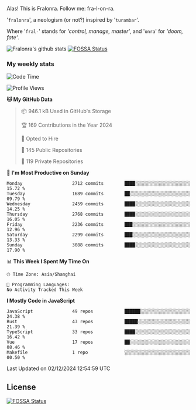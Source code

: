 Alas! This is Fralonra. Follow me: fra-l-on-ra.

'`fralonra`', a neologism (or not?) inspired by '`turambar`'.

Where '`fral-`' stands for *'control, manage, master'*, and '`onra`' for *'doom, fate'*.

![Fralonra's github stats](https://github-readme-stats.vercel.app/api?username=fralonra)
[![FOSSA Status](https://app.fossa.com/api/projects/git%2Bgithub.com%2Ffralonra%2Ffralonra.svg?type=shield)](https://app.fossa.com/projects/git%2Bgithub.com%2Ffralonra%2Ffralonra?ref=badge_shield)

### My weekly stats

<!--START_SECTION:waka-->
![Code Time](http://img.shields.io/badge/Code%20Time-4%2C608%20hrs%2040%20mins-blue)

![Profile Views](http://img.shields.io/badge/Profile%20Views-0-blue)

**🐱 My GitHub Data** 

> 📦 946.1 kB Used in GitHub's Storage 
 > 
> 🏆 169 Contributions in the Year 2024
 > 
> 💼 Opted to Hire
 > 
> 📜 145 Public Repositories 
 > 
> 🔑 119 Private Repositories 
 > 
📅 **I'm Most Productive on Sunday** 

```text
Monday                   2712 commits        ████░░░░░░░░░░░░░░░░░░░░░   15.72 % 
Tuesday                  1689 commits        ██░░░░░░░░░░░░░░░░░░░░░░░   09.79 % 
Wednesday                2459 commits        ████░░░░░░░░░░░░░░░░░░░░░   14.25 % 
Thursday                 2768 commits        ████░░░░░░░░░░░░░░░░░░░░░   16.05 % 
Friday                   2236 commits        ███░░░░░░░░░░░░░░░░░░░░░░   12.96 % 
Saturday                 2299 commits        ███░░░░░░░░░░░░░░░░░░░░░░   13.33 % 
Sunday                   3088 commits        ████░░░░░░░░░░░░░░░░░░░░░   17.90 % 
```


📊 **This Week I Spent My Time On** 

```text
🕑︎ Time Zone: Asia/Shanghai

💬 Programming Languages: 
No Activity Tracked This Week
```

**I Mostly Code in JavaScript** 

```text
JavaScript               49 repos            ██████░░░░░░░░░░░░░░░░░░░   24.38 % 
Rust                     43 repos            █████░░░░░░░░░░░░░░░░░░░░   21.39 % 
TypeScript               33 repos            ████░░░░░░░░░░░░░░░░░░░░░   16.42 % 
Vue                      17 repos            ██░░░░░░░░░░░░░░░░░░░░░░░   08.46 % 
Makefile                 1 repo              ░░░░░░░░░░░░░░░░░░░░░░░░░   00.50 % 
```




 Last Updated on 02/12/2024 12:54:59 UTC
<!--END_SECTION:waka-->

## License
[![FOSSA Status](https://app.fossa.com/api/projects/git%2Bgithub.com%2Ffralonra%2Ffralonra.svg?type=large)](https://app.fossa.com/projects/git%2Bgithub.com%2Ffralonra%2Ffralonra?ref=badge_large)